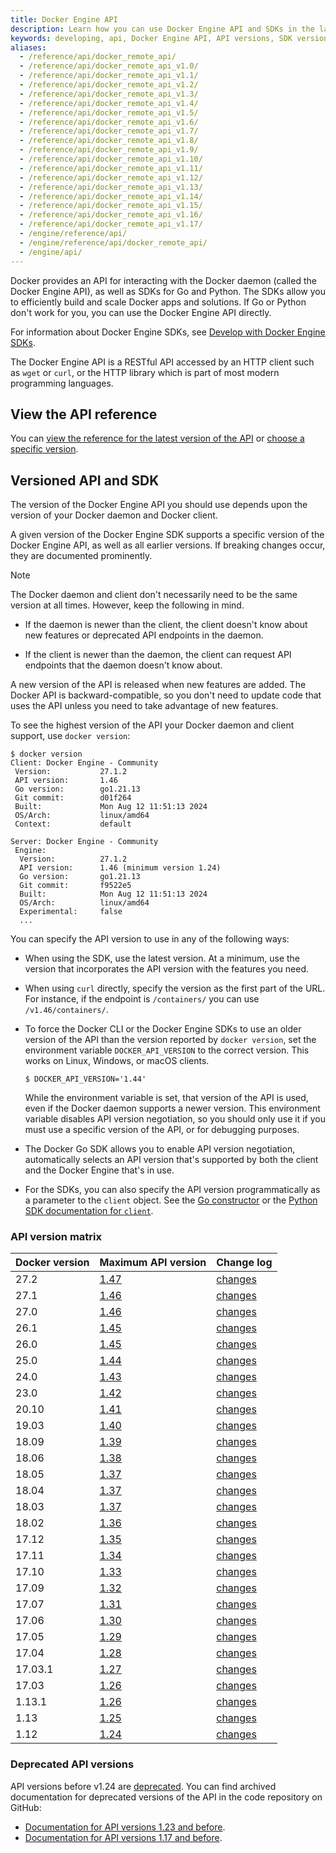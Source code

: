 ```yaml
---
title: Docker Engine API
description: Learn how you can use Docker Engine API and SDKs in the language of your choice.
keywords: developing, api, Docker Engine API, API versions, SDK versions
aliases:
  - /reference/api/docker_remote_api/
  - /reference/api/docker_remote_api_v1.0/
  - /reference/api/docker_remote_api_v1.1/
  - /reference/api/docker_remote_api_v1.2/
  - /reference/api/docker_remote_api_v1.3/
  - /reference/api/docker_remote_api_v1.4/
  - /reference/api/docker_remote_api_v1.5/
  - /reference/api/docker_remote_api_v1.6/
  - /reference/api/docker_remote_api_v1.7/
  - /reference/api/docker_remote_api_v1.8/
  - /reference/api/docker_remote_api_v1.9/
  - /reference/api/docker_remote_api_v1.10/
  - /reference/api/docker_remote_api_v1.11/
  - /reference/api/docker_remote_api_v1.12/
  - /reference/api/docker_remote_api_v1.13/
  - /reference/api/docker_remote_api_v1.14/
  - /reference/api/docker_remote_api_v1.15/
  - /reference/api/docker_remote_api_v1.16/
  - /reference/api/docker_remote_api_v1.17/
  - /engine/reference/api/
  - /engine/reference/api/docker_remote_api/
  - /engine/api/
---
```


Docker provides an API for interacting with the Docker daemon (called the Docker
Engine API), as well as SDKs for Go and Python. The SDKs allow you to efficiently build and
scale Docker apps and solutions. If Go or Python don't work
for you, you can use the Docker Engine API directly.

For information about Docker Engine SDKs, see [Develop with Docker Engine SDKs](sdk/).

The Docker Engine API is a RESTful API accessed by an HTTP client such as `wget` or
`curl`, or the HTTP library which is part of most modern programming languages.

## View the API reference

You can
[view the reference for the latest version of the API](latest/index.html)
or [choose a specific version](../../../reference/api/engine/version-history/index.md).

## Versioned API and SDK

The version of the Docker Engine API you should use depends upon the version of
your Docker daemon and Docker client.

A given version of the Docker Engine SDK supports a specific version of the
Docker Engine API, as well as all earlier versions. If breaking changes occur,
they are documented prominently.

> [!NOTE]
>
> The Docker daemon and client don't necessarily need to be the same version
> at all times. However, keep the following in mind.
>
> - If the daemon is newer than the client, the client doesn't know about new
>   features or deprecated API endpoints in the daemon.
>
> - If the client is newer than the daemon, the client can request API
>   endpoints that the daemon doesn't know about.

A new version of the API is released when new features are added. The Docker API
is backward-compatible, so you don't need to update code that uses the API
unless you need to take advantage of new features.

To see the highest version of the API your Docker daemon and client support, use
`docker version`:

```console
$ docker version
Client: Docker Engine - Community
 Version:           27.1.2
 API version:       1.46
 Go version:        go1.21.13
 Git commit:        d01f264
 Built:             Mon Aug 12 11:51:13 2024
 OS/Arch:           linux/amd64
 Context:           default

Server: Docker Engine - Community
 Engine:
  Version:          27.1.2
  API version:      1.46 (minimum version 1.24)
  Go version:       go1.21.13
  Git commit:       f9522e5
  Built:            Mon Aug 12 11:51:13 2024
  OS/Arch:          linux/amd64
  Experimental:     false
  ...
```

You can specify the API version to use in any of the following ways:

- When using the SDK, use the latest version. At a minimum, use the version
  that incorporates the API version with the features you need.
- When using `curl` directly, specify the version as the first part of the URL.
  For instance, if the endpoint is `/containers/` you can use
  `/v1.46/containers/`.
- To force the Docker CLI or the Docker Engine SDKs to use an older version
  of the API than the version reported by `docker version`, set the
  environment variable `DOCKER_API_VERSION` to the correct version. This works
  on Linux, Windows, or macOS clients.

  ```console
  $ DOCKER_API_VERSION='1.44'
  ```

  While the environment variable is set, that version of the API is used, even
  if the Docker daemon supports a newer version. This environment variable
  disables API version negotiation, so you should only use it if you must
  use a specific version of the API, or for debugging purposes.

- The Docker Go SDK allows you to enable API version negotiation, automatically
  selects an API version that's supported by both the client and the Docker Engine
  that's in use.
- For the SDKs, you can also specify the API version programmatically as a
  parameter to the `client` object. See the
  [Go constructor](https://pkg.go.dev/github.com/docker/docker/client#NewClientWithOpts)
  or the
  [Python SDK documentation for `client`](https://docker-py.readthedocs.io/en/stable/client.html).

### API version matrix

| Docker version | Maximum API version        | Change log                                                                   |
|:---------------|:---------------------------|:-----------------------------------------------------------------------------|
| 27.2           | [1.47](../../../reference/api/engine/version/v1.47/index.md) | [changes](../../../reference/api/engine/version-history/index.md#v147-api-changes) |
| 27.1           | [1.46](../../../reference/api/engine/version/v1.46/index.md) | [changes](../../../reference/api/engine/version-history/index.md#v146-api-changes) |
| 27.0           | [1.46](../../../reference/api/engine/version/v1.46/index.md) | [changes](../../../reference/api/engine/version-history/index.md#v146-api-changes) |
| 26.1           | [1.45](../../../reference/api/engine/version/v1.45/index.md) | [changes](../../../reference/api/engine/version-history/index.md#v145-api-changes) |
| 26.0           | [1.45](../../../reference/api/engine/version/v1.45/index.md) | [changes](../../../reference/api/engine/version-history/index.md#v145-api-changes) |
| 25.0           | [1.44](../../../reference/api/engine/version/v1.44/index.md) | [changes](../../../reference/api/engine/version-history/index.md#v144-api-changes) |
| 24.0           | [1.43](../../../reference/api/engine/version/v1.43/index.md) | [changes](../../../reference/api/engine/version-history/index.md#v143-api-changes) |
| 23.0           | [1.42](../../../reference/api/engine/version/v1.42/index.md) | [changes](../../../reference/api/engine/version-history/index.md#v142-api-changes) |
| 20.10          | [1.41](../../../reference/api/engine/version/v1.41/index.md) | [changes](../../../reference/api/engine/version-history/index.md#v141-api-changes) |
| 19.03          | [1.40](../../../reference/api/engine/version/v1.40/index.md) | [changes](../../../reference/api/engine/version-history/index.md#v140-api-changes) |
| 18.09          | [1.39](../../../reference/api/engine/version/v1.39/index.md) | [changes](../../../reference/api/engine/version-history/index.md#v139-api-changes) |
| 18.06          | [1.38](../../../reference/api/engine/version/v1.38/index.md) | [changes](../../../reference/api/engine/version-history/index.md#v138-api-changes) |
| 18.05          | [1.37](../../../reference/api/engine/version/v1.37/index.md) | [changes](../../../reference/api/engine/version-history/index.md#v137-api-changes) |
| 18.04          | [1.37](../../../reference/api/engine/version/v1.37/index.md) | [changes](../../../reference/api/engine/version-history/index.md#v137-api-changes) |
| 18.03          | [1.37](../../../reference/api/engine/version/v1.37/index.md) | [changes](../../../reference/api/engine/version-history/index.md#v137-api-changes) |
| 18.02          | [1.36](../../../reference/api/engine/version/v1.36/index.md) | [changes](../../../reference/api/engine/version-history/index.md#v136-api-changes) |
| 17.12          | [1.35](../../../reference/api/engine/version/v1.35/index.md) | [changes](../../../reference/api/engine/version-history/index.md#v135-api-changes) |
| 17.11          | [1.34](../../../reference/api/engine/version/v1.34/index.md) | [changes](../../../reference/api/engine/version-history/index.md#v134-api-changes) |
| 17.10          | [1.33](../../../reference/api/engine/version/v1.33/index.md) | [changes](../../../reference/api/engine/version-history/index.md#v133-api-changes) |
| 17.09          | [1.32](../../../reference/api/engine/version/v1.32/index.md) | [changes](../../../reference/api/engine/version-history/index.md#v132-api-changes) |
| 17.07          | [1.31](../../../reference/api/engine/version/v1.31/index.md) | [changes](../../../reference/api/engine/version-history/index.md#v131-api-changes) |
| 17.06          | [1.30](../../../reference/api/engine/version/v1.30/index.md) | [changes](../../../reference/api/engine/version-history/index.md#v130-api-changes) |
| 17.05          | [1.29](../../../reference/api/engine/version/v1.29/index.md) | [changes](../../../reference/api/engine/version-history/index.md#v129-api-changes) |
| 17.04          | [1.28](../../../reference/api/engine/version/v1.28/index.md) | [changes](../../../reference/api/engine/version-history/index.md#v128-api-changes) |
| 17.03.1        | [1.27](../../../reference/api/engine/version/v1.27/index.md) | [changes](../../../reference/api/engine/version-history/index.md#v127-api-changes) |
| 17.03          | [1.26](../../../reference/api/engine/version/v1.27/index.md) | [changes](../../../reference/api/engine/version-history/index.md#v126-api-changes) |
| 1.13.1         | [1.26](../../../reference/api/engine/version/v1.26/index.md) | [changes](../../../reference/api/engine/version-history/index.md#v126-api-changes) |
| 1.13           | [1.25](../../../reference/api/engine/version/v1.26/index.md) | [changes](../../../reference/api/engine/version-history/index.md#v125-api-changes) |
| 1.12           | [1.24](../../../reference/api/engine/version/v1.24/index.md) | [changes](../../../reference/api/engine/version-history/index.md#v124-api-changes) |

### Deprecated API versions

API versions before v1.24 are [deprecated](../../../manuals/engine/deprecated/index.md#deprecate-legacy-api-versions).
You can find archived documentation for deprecated versions of the API in the
code repository on GitHub:

- [Documentation for API versions 1.23 and before](https://github.com/moby/moby/tree/v25.0.0/docs/api).
- [Documentation for API versions 1.17 and before](https://github.com/moby/moby/tree/v1.9.1/docs/reference/api).
